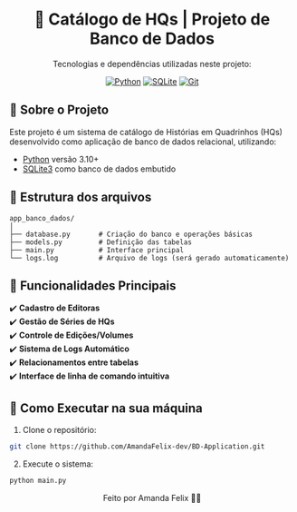 <h1 align="center">📰 Catálogo de HQs | Projeto de Banco de Dados</h1>

<div align="center">
Tecnologias e dependências utilizadas neste projeto:

[![Python](https://img.shields.io/badge/Python-3.10+-blue?style=for-the-badge&logo=python)](https://www.python.org/downloads/)
[![SQLite](https://img.shields.io/badge/SQLite-3.40+-blue?style=for-the-badge&logo=sqlite)](https://www.sqlite.org/index.html)
[![Git](https://img.shields.io/badge/Git-2.40+-blue?style=for-the-badge&logo=git)](https://git-scm.com/)
</div>

## 📑 Sobre o Projeto

Este projeto é um sistema de catálogo de Histórias em Quadrinhos (HQs) desenvolvido como aplicação de banco de dados relacional, utilizando:

- [Python](https://www.python.org/) versão 3.10+
- [SQLite3](https://www.sqlite.org/index.html) como banco de dados embutido

## 📑 Estrutura dos arquivos

```
app_banco_dados/
│
├── database.py       # Criação do banco e operações básicas
├── models.py         # Definição das tabelas
├── main.py           # Interface principal
└── logs.log          # Arquivo de logs (será gerado automaticamente)
```

## 📑 Funcionalidades Principais

✔️ **Cadastro de Editoras**  
✔️ **Gestão de Séries de HQs**  
✔️ **Controle de Edições/Volumes**  
✔️ **Sistema de Logs Automático**  
✔️ **Relacionamentos entre tabelas**  
✔️ **Interface de linha de comando intuitiva**


## 📑 Como Executar na sua máquina

1. Clone o repositório:
```bash
git clone https://github.com/AmandaFelix-dev/BD-Application.git
```
2. Execute o sistema:
```bash
python main.py
```

<div align="center"> Feito por Amanda Felix 🦸‍♀️ </div>
